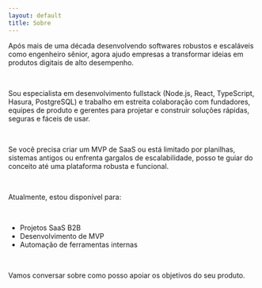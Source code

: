 ```yaml
---
layout: default
title: Sobre
---
```


Após mais de uma década desenvolvendo softwares robustos e escaláveis ​​como engenheiro sênior, agora ajudo empresas a transformar ideias em produtos digitais de alto desempenho.

<br />

Sou especialista em desenvolvimento fullstack (Node.js, React, TypeScript, Hasura, PostgreSQL) e trabalho em estreita colaboração com fundadores, equipes de produto e gerentes para projetar e construir soluções rápidas, seguras e fáceis de usar.

<br />

Se você precisa criar um MVP de SaaS ou está limitado por planilhas, sistemas antigos ou enfrenta gargalos de escalabilidade, posso te guiar do conceito até uma plataforma robusta e funcional.

<br />

Atualmente, estou disponível para:

<br />

* Projetos SaaS B2B
* Desenvolvimento de MVP
* Automação de ferramentas internas

<br />

Vamos conversar sobre como posso apoiar os objetivos do seu produto.